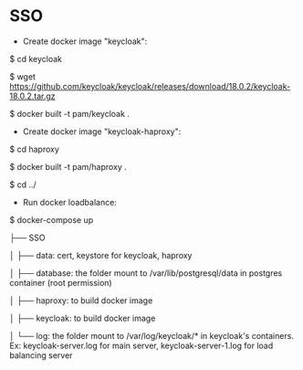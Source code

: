 # SSO
- Create docker image "keycloak":

$ cd keycloak

$ wget https://github.com/keycloak/keycloak/releases/download/18.0.2/keycloak-18.0.2.tar.gz

$ docker built -t pam/keycloak .

- Create docker image "keycloak-haproxy":

$ cd haproxy

$ docker built -t pam/haproxy .

$ cd ../
- Run docker loadbalance:

$ docker-compose up

├── SSO

│   ├── data: cert, keystore for keycloak, haproxy

│   ├── database: the folder mount to /var/lib/postgresql/data in postgres container (root permission)

│   ├── haproxy: to build docker image

│   ├── keycloak: to build docker image

│   └── log: the folder mount to /var/log/keycloak/* in keycloak's containers. Ex: keycloak-server.log for main server, keycloak-server-1.log for load balancing server